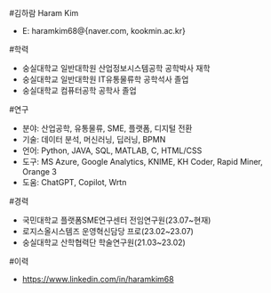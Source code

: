 #김하람 Haram Kim
- E: haramkim68@{naver.com, kookmin.ac.kr}

#학력
- 숭실대학교 일반대학원 산업정보시스템공학 공학박사 재학
- 숭실대학교 일반대학원 IT유통물류학 공학석사 졸업
- 숭실대학교 컴퓨터공학 공학사 졸업

#연구
- 분야: 산업공학, 유통물류, SME, 플랫폼, 디지털 전환
- 기술: 데이터 분석, 머신러닝, 딥러닝, BPMN
- 언어: Python, JAVA, SQL, MATLAB, C, HTML/CSS
- 도구: MS Azure, Google Analytics, KNIME, KH Coder, Rapid Miner, Orange 3
- 도움: ChatGPT, Copilot, Wrtn

#경력
- 국민대학교 플랫폼SME연구센터 전임연구원(23.07~현재)
- 로지스올시스템즈 운영혁신담당 프로(23.02~23.07)
- 숭실대학교 산학협력단 학술연구원(21.03~23.02)

#이력
- https://www.linkedin.com/in/haramkim68
